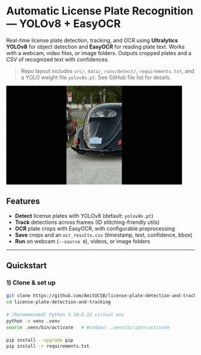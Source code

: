 # Automatic License Plate Recognition — YOLOv8 + EasyOCR

Real-time license plate detection, tracking, and OCR using **Ultralytics YOLOv8** for object detection and **EasyOCR** for reading plate text. Works with a webcam, video files, or image folders. Outputs cropped plates and a CSV of recognized text with confidences.

> Repo layout includes `src/`, `data/`, `runs/detect/`, `requirements.txt`, and a YOLO weight file `yolov8n.pt`. See GitHub file list for details.

![ALPR demo](data/demo.gif)

## Features

- **Detect** license plates with YOLOv8 (default: `yolov8n.pt`)
- **Track** detections across frames (ID stitching-friendly utils)
- **OCR** plate crops with EasyOCR, with configurable preprocessing
- **Save** crops and an `ocr_results.csv` (timestamp, text, confidence, bbox)
- **Run** on webcam (`--source 0`), videos, or image folders

---

## Quickstart

### 1) Clone & set up
```bash
git clone https://github.com/AmitUCSB/license-plate-detection-and-tracking.git
cd license-plate-detection-and-tracking

# (Recommended) Python 3.10–3.12 virtual env
python -m venv .venv
source .venv/bin/activate   # Windows: .venv\Scripts\activate

pip install --upgrade pip
pip install -r requirements.txt
